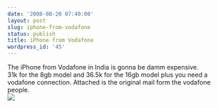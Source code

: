 ```yaml
---
date: '2008-08-20 07:40:00'
layout: post
slug: iphone-from-vodafone
status: publish
title: iPhone from Vodafone
wordpress_id: '45'
---
```


The iPhone from Vodafone in India is gonna be damm expensive.  
31k for the 8gb model and 36.5k for the 16gb model plus you  need a vodafone connection. Attached is the original mail form the vodafone people.  
[![](http://2.bp.blogspot.com/_BQ0a8k-GX20/SKt2n7jp6dI/AAAAAAAABOU/FeDDFSr5Aio/s400/iPhone.png)](http://2.bp.blogspot.com/_BQ0a8k-GX20/SKt2n7jp6dI/AAAAAAAABOU/FeDDFSr5Aio/s1600-h/iPhone.png)
